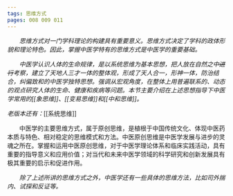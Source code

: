 ```yaml
---
tags: 思维方式 
pages: 008 009 011
---
```

&emsp;&emsp;<dfn>思维方式对一门学科理论的构建具有重要意义。思维方式决定了学科的政体形貌和理论特色。因此，掌握中医学特有的思维方式是中医学的重要基础。</dfn>

&emsp;&emsp;<dfn>中医学认识人体的生命规律，是以系统思维为基本思想，把人放在自然之中~~进行~~考察，建立了天地人三才一体的整体观，形成了天人合一，形神一体，防治结合，纠偏致和的中医学独特思想。强调从宏观角度，在整体上用普遍联系的、动态的观点研究人体的生命、健康和疾病等问题。本节主要介绍在上述思想指导下中医学常用的[[象思维]]、[[变易思维]]和[[中和思维]]。</dfn>

*老版本还有：*[[系统思维]]

&emsp;&emsp;中医学的主要思维方式，属于原创思维，是植根于中国传统文化、体现中医药本质与特色、相对稳定的思维模式和方法。中医原创思维是中医学发展与进步的灵魂之所在。掌握和运用中医原创思维，对于中医学理论体系和临床实践活动，具有重要的指导意义和应用价值；对当代和未来中医学领域的科学研究和创新发展具有极其重要的启示和促进作用。

&emsp;&emsp;<dfn>除了上述所讲的思维方式之外，中医学还有一些具体的思维方法，比如司外揣内、试探和反证等。</dfn>